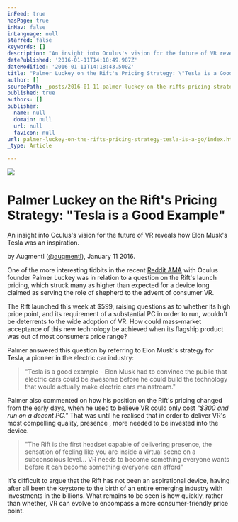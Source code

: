 ```yaml
---
inFeed: true
hasPage: true
inNav: false
inLanguage: null
starred: false
keywords: []
description: "An insight into Oculus's vision for the future of VR reveals how Elon Musk's Tesla was an inspiration."
datePublished: '2016-01-11T14:18:49.987Z'
dateModified: '2016-01-11T14:18:43.500Z'
title: "Palmer Luckey on the Rift's Pricing Strategy: \"Tesla is a Good Example\""
author: []
sourcePath: _posts/2016-01-11-palmer-luckey-on-the-rifts-pricing-strategy-tesla-is-a-go.md
published: true
authors: []
publisher:
  name: null
  domain: null
  url: null
  favicon: null
url: palmer-luckey-on-the-rifts-pricing-strategy-tesla-is-a-go/index.html
_type: Article

---
```

![](https://s3-us-west-2.amazonaws.com/the-grid-img/p/503dfab712cc1bc191cd912fb1f7fc63d13f89bf.jpg)

# Palmer Luckey on the Rift's Pricing Strategy: "Tesla is a Good Example"

An insight into Oculus's vision for the future of VR reveals how Elon Musk's Tesla was an inspiration.

by Augmentl ([@augmentl][0]), January 11 2016\.

One of the more interesting tidbits in the recent [Reddit AMA][1] with Oculus founder Palmer Luckey was in relation to a question on the Rift's launch pricing, which struck many as higher than expected for a device long claimed as serving the role of shepherd to the advent of consumer VR.

The Rift launched this week at $599, raising questions as to whether its high price point, and its requirement of a substantial PC in order to run, wouldn't be deterrents to the wide adoption of VR. How could mass-market acceptance of this new technology be achieved when its flagship product was out of most consumers price range? 

Palmer answered this question by referring to Elon Musk's strategy for Tesla, a pioneer in the electric car industry: 
> 
> "Tesla is a good example - Elon Musk had to convince the public that electric cars could be awesome before he could build the technology that would actually make electric cars mainstream." 

Palmer also commented on how his position on the Rift's pricing changed from the early days, when he used to believe VR could only cost _"$300 and run on a decent PC."_
That was until he realised that in order to deliver VR's most compelling quality,
presence
, more needed to be invested into the device. 
> 
> "The Rift is the first headset capable of delivering presence, the sensation of feeling like you are inside a virtual scene on a subconscious level... VR needs to become something everyone wants before it can become something everyone can afford"

It's difficult to argue that the Rift has not been an aspirational device, having after all been the keystone to the birth of an entire emerging industry with investments in the billions. What remains to be seen is how quickly, rather than whether, VR can evolve to encompass a more consumer-friendly price point. 

[0]: http://twitter.com/augmentl
[1]: http://augmentl.io/8-highlights-from-an-ama-with-oculus-founder-palmer-luckey/
